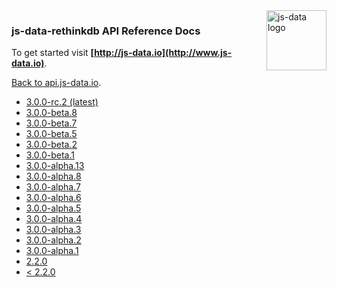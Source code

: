 <img src="https://raw.githubusercontent.com/js-data/js-data/master/js-data.png" alt="js-data logo" title="js-data" align="right" width="96" height="96" />

### js-data-rethinkdb API Reference Docs

To get started visit __[http://js-data.io](http://www.js-data.io)__.

[Back to api.js-data.io](http://api.js-data.io).

* [3.0.0-rc.2 (latest)](http://api.js-data.io/js-data-rethinkdb/3.0.0-rc.2/index.html)
* [3.0.0-beta.8](http://api.js-data.io/js-data-rethinkdb/3.0.0-beta.8/index.html)
* [3.0.0-beta.7](http://api.js-data.io/js-data-rethinkdb/3.0.0-beta.7/index.html)
* [3.0.0-beta.5](http://api.js-data.io/js-data-rethinkdb/3.0.0-beta.5/index.html)
* [3.0.0-beta.2](http://api.js-data.io/js-data-rethinkdb/3.0.0-beta.2/index.html)
* [3.0.0-beta.1](http://api.js-data.io/js-data-rethinkdb/3.0.0-beta.1/index.html)
* [3.0.0-alpha.13](http://api.js-data.io/js-data-rethinkdb/3.0.0-alpha.13/index.html)
* [3.0.0-alpha.8](http://api.js-data.io/js-data-rethinkdb/3.0.0-alpha.8/index.html)
* [3.0.0-alpha.7](http://api.js-data.io/js-data-rethinkdb/3.0.0-alpha.7/index.html)
* [3.0.0-alpha.6](http://api.js-data.io/js-data-rethinkdb/3.0.0-alpha.6/index.html)
* [3.0.0-alpha.5](http://api.js-data.io/js-data-rethinkdb/3.0.0-alpha.5/index.html)
* [3.0.0-alpha.4](http://api.js-data.io/js-data-rethinkdb/3.0.0-alpha.4/index.html)
* [3.0.0-alpha.3](http://api.js-data.io/js-data-rethinkdb/3.0.0-alpha.3/index.html)
* [3.0.0-alpha.2](http://api.js-data.io/js-data-rethinkdb/3.0.0-alpha.2/index.html)
* [3.0.0-alpha.1](http://api.js-data.io/js-data-rethinkdb/3.0.0-alpha.1/index.html)
* [2.2.0](http://api.js-data.io/js-data-rethinkdb/2.2.0/index.html)
* [< 2.2.0](http://www.js-data.io/v2.8/docs/dsrethinkdbadapter)